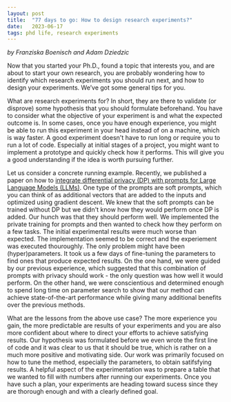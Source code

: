 ```yaml
---
layout: post
title:  "77 days to go: How to design research experiments?"
date:   2023-06-17
tags: phd life, research experiments
---
```


*by Franziska Boenisch and Adam Dziedzic*

Now that you started your Ph.D., found a topic that interests you, and are about to start your own research, you are probably wondering how to identify which research experiments you should run next, and how to design your experiments. We’ve got some general tips for you.

What are research experiments for? In short, they are there to validate (or disprove) some hypothesis that you should formulate beforehand. You have to consider what the objective of your experiment is and what the expected outcome is. In some cases, once you have enough experience, you might be able to run this experiment in your head instead of on a machine, which is way faster. A good experiment doesn't have to run long or require you to run a lot of code. Especially at initial stages of a project, you might want to implement a prototype and quickly check how it performs. This will give you a good understanding if the idea is worth pursuing further.

Let us consider a concrete running example. Recently, we published a paper on how to [integrate differential privacy (DP) with prompts for Large Language Models (LLMs)](https://arxiv.org/pdf/2305.15594.pdf). One type of the prompts are soft prompts, which you can think of as additional vectors that are added to the inputs and optimized using gradient descent. We knew that the soft prompts can be trained without DP but we didn't know how they would perform once DP is added. Our hunch was that they should perform well. We implemented the private training for prompts and then wanted to check how they perform on a few tasks. The initial experimental results were much worse than expected. The implementation seemed to be correct and the experiement was executed thouroughly. The only problem might have been (hyper)parameters. It took us a few days of fine-tuning the parameters to find ones that produce expected results. On the one hand, we were guided by our previous experience, which suggested that this combination of prompts with privacy should work - the only question was how well it would perform. On the other hand, we were conscientious and determined enough to spend long time on parameter search to show that our method can achieve state-of-the-art performance while giving many additional benefits over the previous methods.

What are the lessons from the above use case? The more experience you gain, the more predictable are results of your experiments and you are also more confident about where to direct your efforts to achieve satisfying results. Our hypothesis was formulated before we even wrote the first line of code and it was clear to us that it should be true, which is rather on a much more positive and motivating side. Our work was primarily focused on how to tune the method, especially the parameters, to obtain satifsfying results. A helpful aspect of the experimentation was to prepare a table that we wanted to fill with numbers after running our experiments. Once you have such a plan, your experiments are heading toward sucess since they are thorough enough and with a clearly defined goal.
